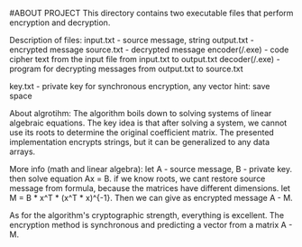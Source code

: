 #ABOUT PROJECT
This directory contains two executable files that perform encryption and decryption.

Description of files:
input.txt - source message, string
output.txt - encrypted message
source.txt - decrypted message
encoder(/.exe) - code cipher text from the input file from input.txt to output.txt
decoder(/.exe) - program for decrypting messages from output.txt to source.txt

key.txt - private key for synchronous encryption, any vector
hint: save space


About algrotihm:
The algorithm boils down to solving systems of linear algebraic equations. The key idea is that after solving a system, we cannot use its roots to determine the original coefficient matrix.
The presented implementation encrypts strings, but it can be generalized to any data arrays.

More info (math and linear algebra):
let A - source message, B - private key. then solve equation Ax = B.
if we know roots, we cant restore source message from formula, because the matrices have different dimensions.
let M = B * x^T * (x^T * x)^{-1}. Then we can give as encrypted message A - M.

As for the algorithm's cryptographic strength, everything is excellent. The encryption method is synchronous and predicting a vector from a matrix A - M.
